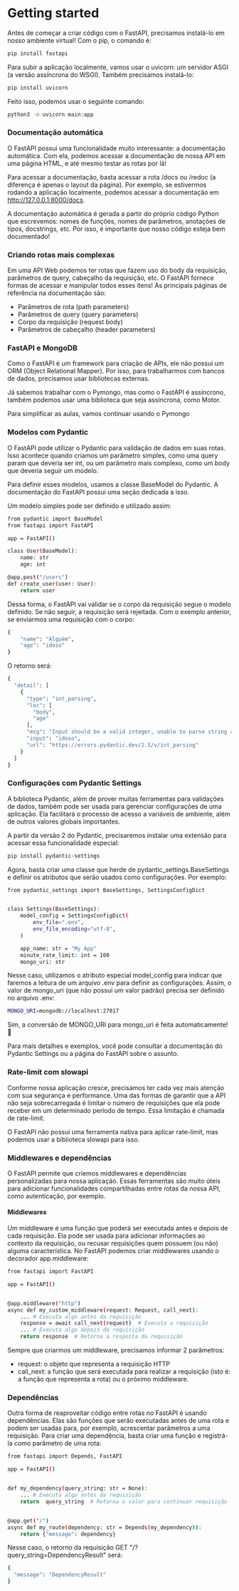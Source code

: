 # Getting started

Antes de começar a criar código com o FastAPI, precisamos instalá-lo em nosso ambiente virtual! Com o pip, o comando é:

```bash
pip install fastapi
```

Para subir a aplicação localmente, vamos usar o uvicorn: um servidor ASGI (a versão assíncrona do WSGI). Também precisamos instalá-lo:

```bash
pip install uvicorn
```

Feito isso, podemos usar o seguinte comando:

```bash
python3 -m uvicorn main:app
```

### Documentação automática

O FastAPI possui uma funcionalidade muito interessante: a documentação automática. Com ela, podemos acessar a documentação de nossa API em uma página HTML, e até mesmo testar as rotas por lá!

Para acessar a documentação, basta acessar a rota /docs ou /redoc (a diferença é apenas o layout da página). Por exemplo, se estivermos rodando a aplicação localmente, podemos acessar a documentação em http://127.0.0.1:8000/docs.

A documentação automática é gerada a partir do próprio código Python que escrevemos: nomes de funções, nomes de parâmetros, anotações de tipos, docstrings, etc. Por isso, é importante que nosso código esteja bem documentado!

### Criando rotas mais complexas

Em uma API Web podemos ter rotas que fazem uso do body da requisição, parâmetros de query, cabeçalho da requisição, etc. O FastAPI fornece formas de acessar e manipular todos esses itens! As principais páginas de referência na documentação são:

* Parâmetros de rota (path parameters)
* Parâmetros de query (query parameters)
* Corpo da requisição (request body)
* Parâmetros de cabeçalho (header parameters)

### FastAPI e MongoDB

Como o FastAPI é um framework para criação de APIs, ele não possui um ORM (Object Relational Mapper). Por isso, para trabalharmos com bancos de dados, precisamos usar bibliotecas externas.

Já sabemos trabalhar com o Pymongo, mas como o FastAPI é assíncrono, também podemos usar uma biblioteca que seja assíncrona, como Motor.

Para simplificar as aulas, vamos continuar usando o Pymongo

### Modelos com Pydantic

O FastAPI pode utilizar o Pydantic para validação de dados em suas rotas. Isso acontece quando criamos um parâmetro simples, como uma query param que deveria ser int, ou um parâmetro mais complexo, como um body que deveria seguir um modelo.

Para definir esses modelos, usamos a classe BaseModel do Pydantic. A documentação do FastAPI possui uma seção dedicada a isso.

Um modelo simples pode ser definido e utilizado assim:

```bash
from pydantic import BaseModel
from fastapi import FastAPI

app = FastAPI()

class User(BaseModel):
    name: str
    age: int

@app.post("/users")
def create_user(user: User):
    return user
```

Dessa forma, o FastAPI vai validar se o corpo da requisição segue o modelo definido. Se não seguir, a requisição será rejeitada. Com o exemplo anterior, se enviarmos uma requisição com o corpo:

```bash
{
    "name": "Alguém",
    "age": "idoso"
}
```

O retorno será:

```bash
{
  "detail": [
    {
      "type": "int_parsing",
      "loc": [
        "body",
        "age"
      ],
      "msg": "Input should be a valid integer, unable to parse string as an integer",
      "input": "idoso",
      "url": "https://errors.pydantic.dev/2.5/v/int_parsing"
    }
  ]
}
```

### Configurações com Pydantic Settings

A biblioteca Pydantic, além de prover muitas ferramentas para validações de dados, também pode ser usada para gerenciar configurações de uma aplicação. Ela facilitará o processo de acesso a variáveis de ambiente, além de outros valores globais importantes.

A partir da versão 2 do Pydantic, precisaremos instalar uma extensão para acessar essa funcionalidade especial:

```bash
pip install pydantic-settings
```

Agora, basta criar uma classe que herde de pydantic_settings.BaseSettings e definir os atributos que serão usados como configurações. Por exemplo:

```bash
from pydantic_settings import BaseSettings, SettingsConfigDict


class Settings(BaseSettings):
    model_config = SettingsConfigDict(
        env_file=".env",
        env_file_encoding="utf-8",
    )

    app_name: str = "My App"
    minute_rate_limit: int = 100
    mongo_uri: str
```

Nesse caso, utilizamos o atributo especial model_config para indicar que faremos a leitura de um arquivo .env para definir as configurações. Assim, o valor de mongo_uri (que não possui um valor padrão) precisa ser definido no arquivo .env:

```bash
MONGO_URI=mongodb://localhost:27017
```

Sim, a conversão de MONGO_URI para mongo_uri é feita automaticamente! 🤩

Para mais detalhes e exemplos, você pode consultar a documentação do Pydantic Settings ou a página do FastAPI sobre o assunto.

### Rate-limit com slowapi

Conforme nossa aplicação cresce, precisamos ter cada vez mais atenção com sua segurança e performance. Uma das formas de garantir que a API não seja sobrecarregada é limitar o número de requisições que ela pode receber em um determinado período de tempo. Essa limitação é chamada de rate-limit.

O FastAPI não possui uma ferramenta nativa para aplicar rate-limit, mas podemos usar a biblioteca slowapi para isso.

### Middlewares e dependências

O FastAPI permite que criemos middlewares e dependências personalizadas para nossa aplicação. Essas ferramentas são muito úteis para adicionar funcionalidades compartilhadas entre rotas da nossa API, como autenticação, por exemplo.

#### Middlewares

Um middleware é uma função que poderá ser executada antes e depois de cada requisição. Ela pode ser usada para adicionar informações ao contexto da requisição, ou recusar requisições quem possuem (ou não) alguma característica. No FastAPI podemos criar middlewares usando o decorador app.middleware:

```bash
from fastapi import FastAPI

app = FastAPI()


@app.middleware("http")
async def my_custom_middleware(request: Request, call_next):
    ... # Executa algo antes da requisição
    response = await call_next(request)  # Executa a requisição
    ... # Executa algo depois da requisição
    return response  # Retorna a resposta da requisição
```

Sempre que criarmos um middleware, precisamos informar 2 parâmetros:

* request: o objeto que representa a requisição HTTP
* call_next: a função que será executada para realizar a requisição (isto é: a função que representa a rota) ou o próximo middleware.

### Dependências

Outra forma de reaproveitar código entre rotas no FastAPI é usando dependências. Elas são funções que serão executadas antes de uma rota e podem ser usadas para, por exemplo, acrescentar parâmetros a uma requisição. Para criar uma dependência, basta criar uma função e registrá-la como parâmetro de uma rota:

```bash
from fastapi import Depends, FastAPI

app = FastAPI()


def my_dependency(query_string: str = None):
    ... # Executa algo antes da requisição
    return  query_string  # Retorna o valor para continuar requisição


@app.get("/")
async def my_route(dependency: str = Depends(my_dependency)):
    return {"message": dependency}
```

Nesse caso, o retorno da requisição GET "/?query_string=DependencyResult" será:

```bash
{
  "message": "DependencyResult"
}
```

